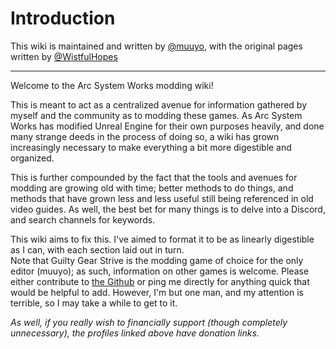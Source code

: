 # Introduction

This wiki is maintained and written by [@muuyo](https://bsky.app/profile/muuyo.bsky.social), with the original pages written by [@WistfulHopes](https://bsky.app/profile/wistfulhopes.bsky.social)
<hr>

Welcome to the Arc System Works modding wiki!

This is meant to act as a centralized avenue for information gathered by myself and the community as to modding these games. As Arc System Works has modified Unreal Engine for their own purposes heavily, and done many strange deeds in the process of doing so, a wiki has grown increasingly necessary to make everything a bit more digestible and organized.  

This is further compounded by the fact that the tools and avenues for modding are growing old with time; better methods to do things, and methods that have grown less and less useful still being referenced in old video guides. As well, the best bet for many things is to delve into a Discord, and search channels for keywords.

This wiki aims to fix this. I've aimed to format it to be as linearly digestible as I can, with each section laid out in turn.  
Note that Guilty Gear Strive is the modding game of choice for the only editor (muuyo); as such, information on other games is welcome. Please either contribute to [the Github](https://github.com/muuyo/asw-modding-book) or ping me directly for anything quick that would be helpful to add. However, I'm but one man, and my attention is terrible, so I may take a while to get to it. 

*As well, if you really wish to financially support (though completely unnecessary), the profiles linked above have donation links.*